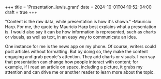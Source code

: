 +++
title = 'Presentation_lewis_grant'
date = 2024-10-01T04:10:52-04:00
draft = true
+++

"Content is the raw data, while presentation is how it's shown." -Mauricio Harp.
For me, the quote by Mauricio Harp best explains what a presentation is. I would also say it can be how information is represented, such as charts or visuals, as well as text, in an easy way to communicate an idea.

One instance for me is the news app on my phone. Of course, writers could post articles without formatting. But by doing so, they make the content engaging and grab people's attention. They add charts or visuals. I can say that presentation can change how people interact with content; for example, if I read an article on space, including a picture, it grabs my attention and can drive me or another reader to learn more about the topic. 